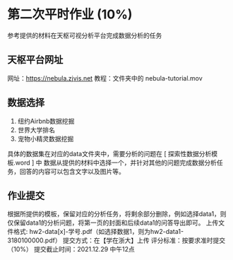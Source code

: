 # 第二次平时作业 (10%)

参考提供的材料在天枢可视分析平台完成数据分析的任务


## 天枢平台网址
网址：https://nebula.zjvis.net
教程：文件夹中的 nebula-tutorial.mov


## 数据选择

1. 纽约Airbnb数据挖掘
2. 世界大学排名
3. 宠物小精灵数据挖掘

具体的数据集在对应的data文件夹中，需要分析的问题在 [ 探索性数据分析模板.word ] 中
数据从提供的材料中选择一个，并针对其他的问题完成数据分析任务，回答的内容可以包含文字以及图片等。


## 作业提交
根据所提供的模板，保留对应的分析任务，将剩余部分删除，例如选择data1，则仅保留data1的分析问题，将第一页的封面和后续data1的问答导出即可。
上传文件格式: hw2-data[x]-学号.pdf（如选择数据1，则为hw2-data1-3180100000.pdf）
提交方式：在【学在浙大】上传
评分标准：按要求准时提交（10%）
提交截止时间：2021.12.29 中午12点

